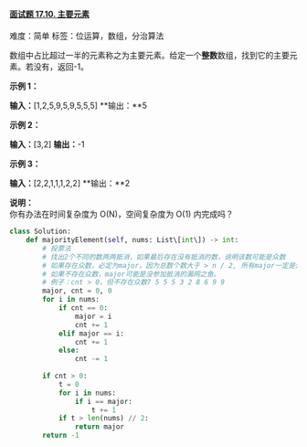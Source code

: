 #### [面试题 17.10. 主要元素](https://leetcode-cn.com/problems/find-majority-element-lcci/)

难度：简单
标签：位运算，数组，分治算法

数组中占比超过一半的元素称之为主要元素。给定一个**整数**数组，找到它的主要元素。若没有，返回-1。

**示例 1：**

**输入：**\[1,2,5,9,5,9,5,5,5\]
**输出：**5

**示例 2：**

**输入：**\[3,2\]
**输出：**\-1

**示例 3：**

**输入：**\[2,2,1,1,1,2,2\]
**输出：**2

**说明：**  
你有办法在时间复杂度为 O(N)，空间复杂度为 O(1) 内完成吗？
```python
class Solution:  
    def majorityElement(self, nums: List\[int\]) -> int:  
        # 投票法  
 		# 找出2个不同的数两两抵消，如果最后存在没有抵消的数，说明该数可能是众数  
 		# 如果存在众数，必定为major，因为总数个数大于 > n / 2, 所有major一定是众数。  
 		# 如果不存在众数，major可能是没参加抵消的漏网之鱼。  
 		# 例子：cnt > 0，但不存在众数7 5 5 5 3 2 8 6 9 9  
 		major, cnt = 0, 0  
 		for i in nums:  
            if cnt == 0:  
                major = i  
                cnt += 1  
 			elif major == i:  
                cnt += 1  
 			else:  
                cnt -= 1  
  
 		if cnt > 0:  
            t = 0  
 			for i in nums:  
                if i == major:  
                    t += 1  
 			if t > len(nums) // 2:  
                return major  
        return -1
```
